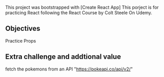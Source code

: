 This project was bootstrapped with [Create React App]
This porject is for practicing React following the React Course by Colt Steele On Udemy.


## Objectives

Practice Props

## Extra challenge and addtional value

fetch the pokemons from an API "https://pokeapi.co/api/v2/"

  

